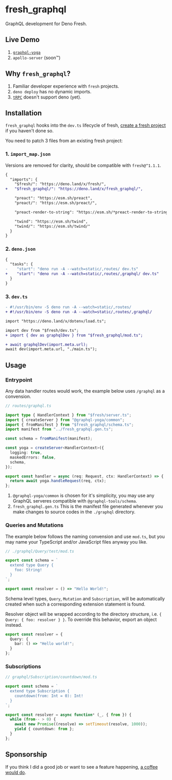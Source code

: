 # fresh_graphql

GraphQL development for Deno Fresh.

## Live Demo

1. [`graphql-yoga`](https://fresh-graphql-yoga.deno.dev/graphql)
1. `apollo-server` (soon™)

## Why `fresh_graphql`?

1. Familiar developer experience with `fresh` projects.
1. `deno deploy` has no dynamic imports.
1. [`tRPC`](https://trpc.io) doesn't support deno (yet).

## Installation

`fresh_graphql` hooks into the `dev.ts` lifecycle of fresh,
[create a fresh project](https://fresh.deno.dev/docs/getting-started/create-a-project)
if you haven't done so.

You need to patch 3 files from an existing fresh project:

### 1. `import_map.json`

Versions are removed for clarity, should be compatible with `fresh@^1.1.1`.

```diff
{
  "imports": {
    "$fresh/": "https://deno.land/x/fresh/",
+   "$fresh_graphql/": "https://deno.land/x/fresh_graphql/",

    "preact": "https://esm.sh/preact",
    "preact/": "https://esm.sh/preact/",

    "preact-render-to-string": "https://esm.sh/*preact-render-to-string",

    "twind": "https://esm.sh/twind",
    "twind/": "https://esm.sh/twind/"
  }
}
```

### 2. `deno.json`

```diff
{
  "tasks": {
-    "start": "deno run -A --watch=static/,routes/ dev.ts"
+    "start": "deno run -A --watch=static/,routes/,graphql/ dev.ts"
  }
}
```

### 3. `dev.ts`

```diff
- #!/usr/bin/env -S deno run -A --watch=static/,routes/
+ #!/usr/bin/env -S deno run -A --watch=static/,routes/,graphql/

import "https://deno.land/x/dotenv/load.ts";

import dev from "$fresh/dev.ts";
+ import { dev as graphqlDev } from "$fresh_graphql/mod.ts";

+ await graphqlDev(import.meta.url);
await dev(import.meta.url, "./main.ts");
```

## Usage

### Entrypoint

Any data handler routes would work, the example below uses `/graphql` as a
convension.

```ts
// routes/graphql.ts

import type { HandlerContext } from "$fresh/server.ts";
import { createServer } from "@graphql-yoga/common";
import { fromManifest } from "$fresh_graphql/schema.ts";
import manifest from "../fresh_graphql.gen.ts";

const schema = fromManifest(manifest);

const yoga = createServer<HandlerContext>({
  logging: true,
  maskedErrors: false,
  schema,
});

export const handler = async (req: Request, ctx: HandlerContext) => {
  return await yoga.handleRequest(req, ctx);
};
```

1. `@graphql-yoga/common` is chosen for it's simplicity, you may use any GraphQL
   serveres compatible with `@graphql-tools/schema`.
1. `fresh_graphql.gen.ts` This is the manifest file generated whenever you make
   changes to source codes in the `./graphql` directory.

### Queries and Mutations

The example below follows the naming convension and use `mod.ts`, but you may
name your TypeScript and/or JavaScript files anyway you like.

```ts
// ./graphql/Query/test/mod.ts

export const schema = `
  extend type Query {
    foo: String!
  }
`;

export const resolver = () => "Hello World!";
```

Schema level types, `Query`, `Mutation` and `Subscription`, will be
automatically created when such a corresponding extension statement is found.

Resolver object will be wrapped according to the directory structure, i.e.
`{ Query: { foo: resolver } }`. To override this behavior, export an object
instead.

```ts
export const resolver = {
  Query: {
    bar: () => "Hello world!";
  }
};
```

### Subscriptions

```ts
// graphql/Subscription/countdown/mod.ts

export const schema = `
  extend type Subscription {
    countdown(from: Int = 0): Int!
  }
`;

export const resolver = async function* (_, { from }) {
  while (from-- > 0) {
    await new Promise((resolve) => setTimeout(resolve, 1000));
    yield { countdown: from };
  }
};
```

## Sponsorship

If you think I did a good job or want to see a feature happening,
[a coffee would do](https://buymeacoffee.com/vicary).
